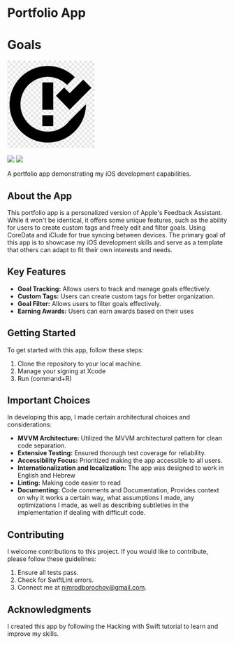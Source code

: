 # Portfolio App
# Goals
<!-- ![App Logo](./working/logo.png) -->

<p align="left">
    <img src="./working/logo.png" alt="Unwrap logo" width="200" maxHeight="200" />
</p>

<p align="left">
    <img src="https://img.shields.io/badge/iOS-16.0+-blue.svg" />
    <img src="https://img.shields.io/badge/Swift-5.8.1-brightgreen.svg" />
</p>

A portfolio app demonstrating my iOS development capabilities.

## About the App

This portfolio app is a personalized version of Apple's Feedback Assistant. While it won't be identical, it offers some unique features, such as the ability for users to create custom tags and freely edit and filter goals. Using CoreData and iClude for true syncing between devices.
The primary goal of this app is to showcase my iOS development skills and serve as a template that others can adapt to fit their own interests and needs.

## Key Features

- **Goal Tracking:** Allows users to track and manage goals effectively.
- **Custom Tags:** Users can create custom tags for better organization.
- **Goal Filter:** Allows users to filter goals effectively.
- **Earning Awards:** Users can earn awards based on their uses

## Getting Started

To get started with this app, follow these steps:

1. Clone the repository to your local machine.
2. Manage your signing at Xcode
3. Run (command+R)

## Important Choices

In developing this app, I made certain architectural choices and considerations:

- **MVVM Architecture:** Utilized the MVVM architectural pattern for clean code separation.
- **Extensive Testing:** Ensured thorough test coverage for reliability.
- **Accessibility Focus:** Prioritized making the app accessible to all users.
- **Internationalization and localization:** The app was designed to work in English and Hebrew
- **Linting:** Making code easier to read
- **Documenting:** Code comments and Documentation, Provides context on why it works a certain way, what assumptions I made, any optimizations I made, as well as describing subtleties in the implementation if dealing with difficult code.

## Contributing

I welcome contributions to this project. If you would like to contribute, please follow these guidelines:

1. Ensure all tests pass.
2. Check for SwiftLint errors.
3. Connect me at nimrodborochov@gmail.com.

## Acknowledgments

I created this app by following the Hacking with Swift tutorial to learn and improve my skills.
